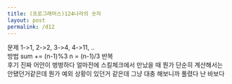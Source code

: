 ```yaml
---
title: (프로그래머스)124나라의 숫자
layout: post
permalink: /d12
---
```


문제
    1->1, 2->2, 3->4, 4->11, ..
<br>
방법
    sum += (n-1)%3
    n = (n-1)/3
    반복
<br>
후기
    진짜 어안이 벙벙하다
    얼마전에 스킬체크에서 만났을 때
    뭔가 단순히 계산해서는 안됐던거같은데
    뭔가 예외 상황이 있던거 같은데
    그냥 대충 해보니까 풀렸다
    난 바보다
